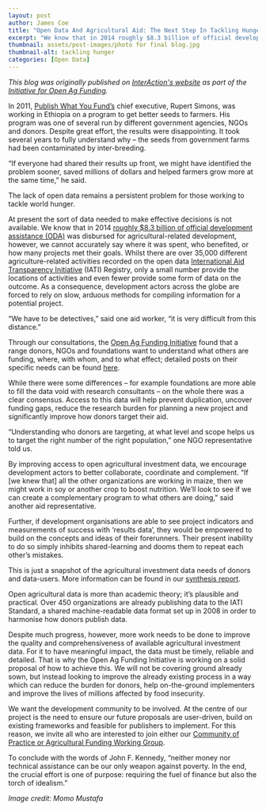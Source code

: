 ```yaml
---
layout: post
author: James Coe
title: "Open Data And Agricultural Aid: The Next Step In Tackling Hunger"
excerpt: "We know that in 2014 roughly $8.3 billion of official development assistance (ODA) was disbursed for agricultural-related development, however..."
thumbnail: assets/post-images/photo for final blog.jpg
thumbnail-alt: tackling hunger
categories: [Open Data]
---
```


*This blog was originally published on [InterAction's website](https://www.interaction.org/newsroom/blog/open-data-and-agricultural-aid-next-step-tackling-hunger) as part of the [Initiative for Open Ag Funding](https://www.interaction.org/project/open-ag-funding/overview).*

In 2011, [Publish What You Fund’s](http://www.publishwhatyoufund.org) chief executive, Rupert Simons, was working in Ethiopia on a program to get better seeds to farmers. His program was one of several run by different government agencies, NGOs and donors. Despite great effort, the results were disappointing. It took several years to fully understand why – the seeds from government farms had been contaminated by inter-breeding.

“If everyone had shared their results up front, we might have identified the problem sooner, saved millions of dollars and helped farmers grow more at the same time,” he said.

The lack of open data remains a persistent problem for those working to tackle world hunger.

At present the sort of data needed to make effective decisions is not available. We know that in 2014 [roughly $8.3 billion of official development assistance (ODA)](https://stats.oecd.org/Index.aspx?DataSetCode=CRS1) was disbursed for agricultural-related development, however, we cannot accurately say where it was spent, who benefited, or how many projects met their goals. Whilst there are over 35,000 different agriculture-related activities recorded on the open data [International Aid Transparency Initiative](http://www.aidtransparency.net/news/fao-becomes-iatis-latest-member) (IATI) Registry, only a small number provide the locations of activities and even fewer provide some form of data on the outcome.  As a consequence, development actors across the globe are forced to rely on slow, arduous methods for compiling information for a potential project.

“We have to be detectives,” said one aid worker, “it is very difficult from this distance.”

Through our consultations, the [Open Ag Funding Initiative](https://www.interaction.org/project/open-ag-funding/overview) found that a range donors, NGOs and foundations want to understand what others are funding, where, with whom, and to what effect; detailed posts on their specific needs can be found [here](https://www.interaction.org/project/open-ag-funding/news-multimedia).

While there were some differences ­– for example foundations are more able to fill the data void with research consultants ­– on the whole there was a clear consensus. Access to this data will help prevent duplication, uncover funding gaps, reduce the research burden for planning a new project and significantly improve how donors target their aid. 

“Understanding who donors are targeting, at what level and scope helps us to target the right number of the right population,” one NGO representative told us.

By improving access to open agricultural investment data, we encourage development actors to better collaborate, coordinate and complement. “If [we knew that] all the other organizations are working in maize, then we might work in soy or another crop to boost nutrition. We’ll look to see if we can create a complementary program to what others are doing,” said another aid representative.

Further, if development organisations are able to see project indicators and measurements of success with ‘results data’, they would be empowered to build on the concepts and ideas of their forerunners. Their present inability to do so simply inhibits shared-learning and dooms them to repeat each other’s mistakes.

This is just a snapshot of the agricultural investment data needs of donors and data-users. More information can be found in our [synthesis report](https://www.interaction.org/document/agriculture-investment-data-needs-–-synthesis-report).

Open agricultural data is more than academic theory; it’s plausible and practical. Over 450 organizations are already publishing data to the IATI Standard, a shared machine-readable data format set up in 2008 in order to harmonise how donors publish data.

Despite much progress, however, more work needs to be done to improve the quality and comprehensiveness of available agricultural investment data. For it to have meaningful impact, the data must be timely, reliable and detailed. That is why the Open Ag Funding Initiative is working on a solid proposal of how to achieve this. We will not be covering ground already sown, but instead looking to improve the already existing process in a way which can reduce the burden for donors, help on-the-ground implementers and improve the lives of millions affected by food insecurity.

We want the development community to be involved. At the centre of our project is the need to ensure our future proposals are user-driven, build on existing frameworks and feasible for publishers to implement. For this reason, we invite all who are interested to join either our [Community of Practice or Agricultural Funding Working Group](https://www.interaction.org/project/open-ag-funding/get-involved).

To conclude with the words of John F. Kennedy, “neither money nor technical assistance can be our only weapon against poverty. In the end, the crucial effort is one of purpose: requiring the fuel of finance but also the torch of idealism.”

*Image credit: Momo Mustafa*
